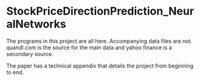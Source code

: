 # StockPriceDirectionPrediction_NeuralNetworks

The programs in this project are all here. Accompanying data files are not. quandl.com is the source for the main data and yahoo finance is a secondary source. 

The paper has a technical appendix that details the project from beginning to end. 

